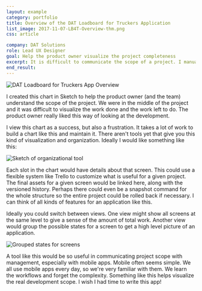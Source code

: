 ```yaml
---
layout: example
category: portfolio
title: Overview of the DAT Loadboard for Truckers Application
list_image: 2017-11-07-LB4T-Overview-thm.png
css: article

company: DAT Solutions
role: Lead UX Designer
goal: Help the product owner visualize the project completeness
excerpt: It is difficult to communicate the scope of a project. I manually put together this overview of one of DAT's mobile apps to help. What I would really like is a design tool that could do this.
end_result: 
---
```


![DAT Loadboard for Truckers App Overview]({{site.baseurl}}/assets/images/2017-11-07-LB4T-Overview-thm.png)

I created this chart in Sketch to help the product owner (and the team) understand the scope of the project. We were in the middle of the project and it was difficult to visualize the work done and the work left to do. The product owner really liked this way of looking at the development. 

I view this chart as a success, but also a frustration. It takes a lot of work to build a chart like this and maintain it. There aren't tools yet that give you this kind of visualization and organization. Ideally I would like something like this: 

![Sketch of organizational tool]({{site.baseurl}}/assets/images/2017-11-07-LB4T-sketch-1.png)

Each slot in the chart would have details about that screen. This could use a flexible system like Trello to customize what is useful for a given project. The final assets for a given screen would be linked here, along with the versioned history. Perhaps there could even be a snapshot command for the whole structure so the entire project could be rolled back if necessary. I can think of all kinds of features for an application like this. 

Ideally you could switch between views. One view might show all screens at the same level to give a sense of the amount of total work. Another view would group the possible states for a screen to get a high level picture of an application. 
 
![Grouped states for screens]({{site.baseurl}}/assets/images/2017-11-07-LB4T-sketch-2.png)

A tool like this would be so useful in communicating project scope with management, especially with mobile apps. Mobile often seems simple. We all use mobile apps every day, so we're very familiar with them. We learn the workflows and forget the complexity. Something like this helps visualize the real development scope. I wish I had time to write this app! 